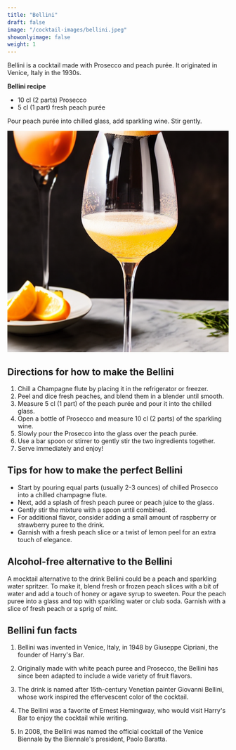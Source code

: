 ```yaml
---
title: "Bellini"
draft: false
image: "/cocktail-images/bellini.jpeg"
showonlyimage: false
weight: 1
---
```


Bellini is a cocktail made with Prosecco and peach purée. It originated in Venice, Italy in the 1930s.

<!--more-->

**Bellini recipe**

- 10 cl (2 parts) Prosecco
- 5 cl (1 part) fresh peach purée


Pour peach purée into chilled glass, add sparkling wine. Stir gently.

![](/cocktail-images/bellini.jpeg)


## Directions for how to make the Bellini

1. Chill a Champagne flute by placing it in the refrigerator or freezer.
2. Peel and dice fresh peaches, and blend them in a blender until smooth.
3. Measure 5 cl (1 part) of the peach purée and pour it into the chilled glass.
4. Open a bottle of Prosecco and measure 10 cl (2 parts) of the sparkling wine.
5. Slowly pour the Prosecco into the glass over the peach purée.
6. Use a bar spoon or stirrer to gently stir the two ingredients together.
7. Serve immediately and enjoy!

## Tips for how to make the perfect Bellini

- Start by pouring equal parts (usually 2-3 ounces) of chilled Prosecco into a chilled champagne flute.
- Next, add a splash of fresh peach puree or peach juice to the glass.
- Gently stir the mixture with a spoon until combined.
- For additional flavor, consider adding a small amount of raspberry or strawberry puree to the drink.
- Garnish with a fresh peach slice or a twist of lemon peel for an extra touch of elegance.

## Alcohol-free alternative to the Bellini

A mocktail alternative to the drink Bellini could be a peach and sparkling water spritzer. To make it, blend fresh or frozen peach slices with a bit of water and add a touch of honey or agave syrup to sweeten. Pour the peach puree into a glass and top with sparkling water or club soda. Garnish with a slice of fresh peach or a sprig of mint.

## Bellini fun facts

1. Bellini was invented in Venice, Italy, in 1948 by Giuseppe Cipriani, the founder of Harry's Bar.

2. Originally made with white peach puree and Prosecco, the Bellini has since been adapted to include a wide variety of fruit flavors.

3. The drink is named after 15th-century Venetian painter Giovanni Bellini, whose work inspired the effervescent color of the cocktail.

4. The Bellini was a favorite of Ernest Hemingway, who would visit Harry's Bar to enjoy the cocktail while writing.

5. In 2008, the Bellini was named the official cocktail of the Venice Biennale by the Biennale's president, Paolo Baratta.
